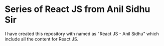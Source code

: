 # Series of React JS from Anil Sidhu Sir
I have created this repository with named as "React JS - Anil Sidhu" which include all the content for React JS.
